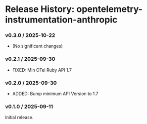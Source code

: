 # Release History: opentelemetry-instrumentation-anthropic

### v0.3.0 / 2025-10-22

* (No significant changes)

### v0.2.1 / 2025-09-30

* FIXED: Min OTel Ruby API 1.7

### v0.2.0 / 2025-09-30

* ADDED: Bump minimum API Version to 1.7

### v0.1.0 / 2025-09-11

Initial release.
